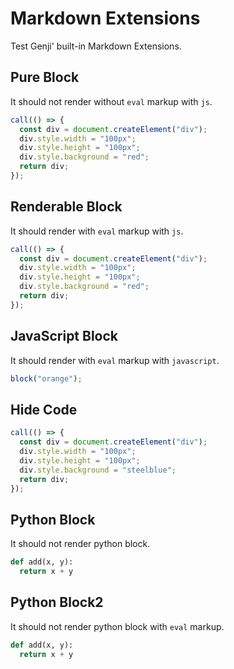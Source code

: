 # Markdown Extensions

Test Genji' built-in Markdown Extensions.

## Pure Block

It should not render without `eval` markup with `js`.

```js
call(() => {
  const div = document.createElement("div");
  div.style.width = "100px";
  div.style.height = "100px";
  div.style.background = "red";
  return div;
});
```

## Renderable Block

It should render with `eval` markup with `js`.

```js eval {0,4}
call(() => {
  const div = document.createElement("div");
  div.style.width = "100px";
  div.style.height = "100px";
  div.style.background = "red";
  return div;
});
```

## JavaScript Block

It should render with `eval` markup with `javascript`.

```javascript eval
block("orange");
```

## Hide Code

```js eval code=false
call(() => {
  const div = document.createElement("div");
  div.style.width = "100px";
  div.style.height = "100px";
  div.style.background = "steelblue";
  return div;
});
```

## Python Block

It should not render python block.

```python
def add(x, y):
  return x + y
```

## Python Block2

It should not render python block with `eval` markup.

```python eval
def add(x, y):
  return x + y
```
